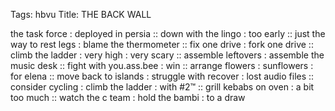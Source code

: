 Tags: hbvu
Title: THE BACK WALL
  
 the task force : deployed in persia :: down with the lingo : too early :: just the way to rest legs : blame the thermometer :: fix one drive : fork one drive :: climb the ladder : very high : very scary :: assemble leftovers : assemble the music desk :: fight with you.ass.bee : win :: arrange flowers : sunflowers : for elena :: move back to islands : struggle with recover : lost audio files :: consider cycling : climb the ladder : with #2™ :: grill kebabs on oven : a bit too much :: watch the c team : hold the bambi : to a draw 
